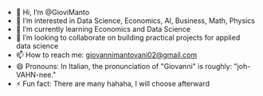 - 👋 Hi, I’m @GioviManto
- 👀 I’m interested in Data Science, Economics, AI, Business, Math, Physics
- 🌱 I’m currently learning Economics and Data Science
- 💞️ I’m looking to collaborate on building practical projects for applied data science
- 📫 How to reach me: giovannimantovani02@gmail.com
- 😄 Pronouns: In Italian, the pronunciation of "Giovanni" is roughly: "joh-VAHN-nee."
- ⚡ Fun fact: There are many hahaha, I will choose afterward

<!---
GioviManto/GioviManto is a ✨ special ✨ repository because its `README.md` (this file) appears on your GitHub profile.
You can click the Preview link to take a look at your changes.
--->
